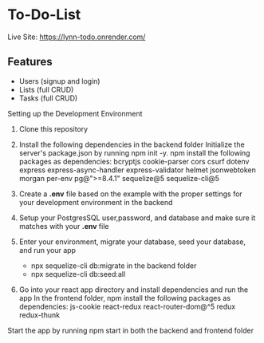 # To-Do-List

Live Site: https://lynn-todo.onrender.com/


## Features
- Users (signup and login)
- Lists (full CRUD)
- Tasks (full CRUD)


Setting up the Development Environment
1. Clone this repository
2. Install the following dependencies in the backend folder
Initialize the server's package.json by running npm init -y.
npm install the following packages as dependencies:
bcryptjs
cookie-parser
cors
csurf
dotenv
express
express-async-handler
express-validator
helmet
jsonwebtoken
morgan
per-env
pg@">=8.4.1"
sequelize@5
sequelize-cli@5

3. Create a **.env** file based on the example with the proper settings for your development environment in the backend
4. Setup your PostgresSQL user,password, and database and make sure it matches with your **.env** file
5. Enter your environment, migrate your database, seed your database, and run your app
    - npx sequelize-cli db:migrate in the backend folder
    - npx sequelize-cli db:seed:all

6. Go into your react app directory and install dependencies and run the app
In the frontend folder, npm install the following packages as dependencies:
js-cookie
react-redux
react-router-dom@^5
redux
redux-thunk

Start the app by running npm start in both the backend and frontend folder
